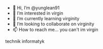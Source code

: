 - 👋 Hi, I’m @yunglean91
- 👀 I’m interested in virgin
- 🌱 I’m currently learning virginity
- 💞️ I’m looking to collaborate on virginity
- 📫 How to reach me... you can't im virgin

technik informatyk
